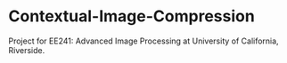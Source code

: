 # Contextual-Image-Compression

Project for EE241: Advanced Image Processing at University of California, Riverside.
